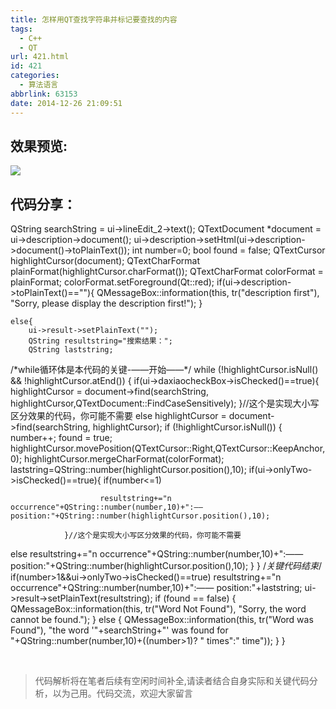 ```yaml
---
title: 怎样用QT查找字符串并标记要查找的内容
tags:
  - C++
  - QT
url: 421.html
id: 421
categories:
  - 算法语言
abbrlink: 63153
date: 2014-12-26 21:09:51
---
```


效果预览:
-----

![](http://wangbaiyuan.cn/wp-content/uploads/2014/12/20141226130745_71553.png)

代码分享：
-----

QString searchString = ui->lineEdit_2->text();
    QTextDocument *document = ui->description->document();
    ui->description->setHtml(ui->description->document()->toPlainText());
    int number=0;
    bool found = false;
    QTextCursor highlightCursor(document);
    QTextCharFormat plainFormat(highlightCursor.charFormat());
    QTextCharFormat colorFormat = plainFormat;
    colorFormat.setForeground(Qt::red);
    if(ui->description->toPlainText()==""){
        QMessageBox::information(this, tr("description first"),
                                 "Sorry, please display the description first!");
    }

    else{
        ui->result->setPlainText("");
        QString resultstring="搜索结果：";
        QString laststring;
/\*while循环体是本代码的关键-——开始——\*/ 
while (!highlightCursor.isNull() && !highlightCursor.atEnd()) {
            if(ui->daxiaocheckBox->isChecked()==true){
                highlightCursor = document->find(searchString, highlightCursor,QTextDocument::FindCaseSensitively);
            }//这个是实现大小写区分效果的代码，你可能不需要
        else
                highlightCursor = document->find(searchString, highlightCursor);
            if (!highlightCursor.isNull()) {
                number++;
                found = true;
                highlightCursor.movePosition(QTextCursor::Right,QTextCursor::KeepAnchor,0);
                highlightCursor.mergeCharFormat(colorFormat);
                laststring=QString::number(highlightCursor.position(),10);
                if(ui->onlyTwo->isChecked()==true){
                    if(number<=1)

                        resultstring+="n occurrence"+QString::number(number,10)+":—— position:"+QString::number(highlightCursor.position(),10);

                }//这个是实现大小写区分效果的代码，你可能不需要 
else
                    resultstring+="n occurrence"+QString::number(number,10)+":—— position:"+QString::number(highlightCursor.position(),10);
            }
        }
/*关键代码结束*/
        if(number>1&&ui->onlyTwo->isChecked()==true)
            resultstring+="n occurrence"+QString::number(number,10)+":—— position:"+laststring;
        ui->result->setPlainText(resultstring);
        if (found == false) {
            QMessageBox::information(this, tr("Word Not Found"),
                                     "Sorry, the word cannot be found.");
        }
        else {
            QMessageBox::information(this, tr("Word was Found"),
                                     "the word '"+searchString+"' was found for "+QString::number(number,10)+((number>1)? " times":" time"));
        }
    }

 

> 代码解析将在笔者后续有空闲时间补全,请读者结合自身实际和关键代码分析，以为己用。代码交流，欢迎大家留言